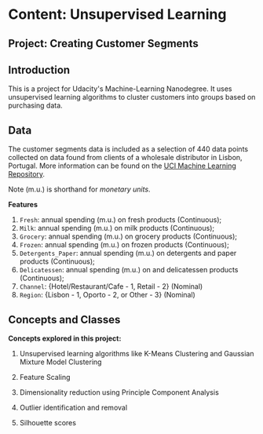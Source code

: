# Content: Unsupervised Learning
## Project: Creating Customer Segments

## Introduction
This is a project for Udacity's Machine-Learning Nanodegree. It uses unsupervised learning algorithms to cluster customers into groups based on purchasing data.

## Data

The customer segments data is included as a selection of 440 data points collected on data found from clients of a wholesale distributor in Lisbon, Portugal. More information can be found on the [UCI Machine Learning Repository](https://archive.ics.uci.edu/ml/datasets/Wholesale+customers).

Note (m.u.) is shorthand for *monetary units*.

**Features**
1) `Fresh`: annual spending (m.u.) on fresh products (Continuous); 
2) `Milk`: annual spending (m.u.) on milk products (Continuous); 
3) `Grocery`: annual spending (m.u.) on grocery products (Continuous); 
4) `Frozen`: annual spending (m.u.) on frozen products (Continuous);
5) `Detergents_Paper`: annual spending (m.u.) on detergents and paper products (Continuous);
6) `Delicatessen`: annual spending (m.u.) on and delicatessen products (Continuous); 
7) `Channel`: {Hotel/Restaurant/Cafe - 1, Retail - 2} (Nominal)
8) `Region`: {Lisbon - 1, Oporto - 2, or Other - 3} (Nominal) 


## Concepts and Classes

**Concepts explored in this project:**

1. Unsupervised learning algorithms like K-Means Clustering and Gaussian Mixture Model Clustering

2. Feature Scaling

3. Dimensionality reduction using Principle Component Analysis

4. Outlier identification and removal

5. Silhouette scores

